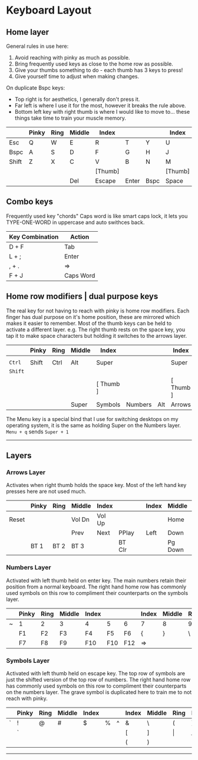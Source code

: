 # Keyboard Layout

## Home layer

General rules in use here:

1. Avoid reaching with pinky as much as possible.
2. Bring frequently used keys as close to the home row as possible.
3. Give your thumbs something to do - each thumb has 3 keys to press!
4. Give yourself time to adjust when making changes.

On duplicate Bspc keys:

- Top right is for aesthetics, I generally don't press it.
- Far left is where I use it for the most, however it breaks the rule above.
- Bottom left key with right thumb is where I would like to move to... these things take time to train your muscle memory.

|       | Pinky | Ring | Middle | Index   |       |      | Index   | Middle | Ring | Pinky |       |
| ----- | ----- | ---- | ------ | ------- | ----- | ---- | ------- | ------ | ---- | ----- | ----- |
| Esc   | Q     | W    | E      | R       | T     | Y    | U       | I      | O    | P     | Bspc  |
| Bspc  | A     | S    | D      | F       | G     | H    | J       | K      | L    | ;     | '     |
| Shift | Z     | X    | C      | V       | B     | N    | M       | ,      | .    | /     | Enter |
|       |       |      |        | [Thumb] |       |      | [Thumb] |        |      |       |       |
|       |       |      | Del    | Escape  | Enter | Bspc | Space   | Menu   |      |       |       |

## Combo keys

Frequently used key "chords"
Caps word is like smart caps lock, it lets you TYPE-ONE-WORD in uppercase and auto swithces back.

| Key Combination | Action    |
| --------------- | --------- |
| D + F           | Tab       |
| L + ;           | Enter     |
| , + .           | =>        |
| F + J           | Caps Word |

## Home row modifiers | dual purpose keys

The real key for not having to reach with pinky is home row modifiers.
Each finger has dual purpose on it's home position, these are mirrored which makes it easier to remember.
Most of the thumb keys can be held to activate a different layer.
e.g. The right thumb rests on the space key, you tap it to make space characters but holding it switches to the arrows layer.

|         | Pinky | Ring | Middle | Index     |         |     | Index     | Middle | Ring | Pinky |         |
| ------- | ----- | ---- | ------ | --------- | ------- | --- | --------- | ------ | ---- | ----- | ------- |
|         |       |      |        |           |         |     |           |        |      |       |         |
| `Ctrl`  | Shift | Ctrl | Alt    | Super     |         |     | Super     | Alt    | Ctrl | Shift | `Ctrl`  |
| `Shift` |       |      |        |           |         |     |           |        |      |       | `Shift` |
|         |       |      |        | [ Thumb ] |         |     | [ Thumb ] |        |      |       |         |
|         |       |      | Super  | Symbols   | Numbers | Alt | Arrows    | Menu   |      |       |         |

The Menu key is a special bind that I use for switching desktops on my operating system, it is the same as holding Super on the Numbers layer.
`Menu + q` sends `Super + 1`

---

## Layers

### Arrows Layer

Activates when right thumb holds the space key.
Most of the left hand key presses here are not used much.

|       | Pinky | Ring | Middle | Index  |        |     | Index | Middle  | Ring  | Pinky |       |
| ----- | ----- | ---- | ------ | ------ | ------ | --- | ----- | ------- | ----- | ----- | ----- |
| Reset |       |      | Vol Dn | Vol Up |        |     |       | Home    |       | End   | Reset |
|       |       |      | Prev   | Next   | PPlay  |     | Left  | Down    | Up    | Right |       |
|       | BT 1  | BT 2 | BT 3   |        | BT Clr |     |       | Pg Down | Pg Up |       |       |

### Numbers Layer

Activated with left thumb held on enter key.
The main numbers retain their position from a normal keyboard.
The right hand home row has commonly used symbols on this row to compliment their counterparts on the symbols layer.

|     | Pinky | Ring | Middle | Index |     |     | Index | Middle | Ring | Pinky |     |
| --- | ----- | ---- | ------ | ----- | --- | --- | ----- | ------ | ---- | ----- | --- |
| ~   | 1     | 2    | 3      | 4     | 5   | 6   | 7     | 8      | 9    | 0     |     |
|     | F1    | F2   | F3     | F4    | F5  | F6  | {     | }      | \    | -     | =   |
|     | F7    | F8   | F9     | F10   | F10 | F12 | =>    |        |      |       |     |

### Symbols Layer

Activated with left thumb held on escape key.
The top row of symbols are just the shifted version of the top row of numbers.
The right hand home row has commonly used symbols on this row to compliment their counterparts on the numbers layer.
The grave symbol is duplicated here to train me to not reach with pinky.

|     | Pinky | Ring | Middle | Index |     |     | Index | Middle | Ring | Pinky |     |
| --- | ----- | ---- | ------ | ----- | --- | --- | ----- | ------ | ---- | ----- | --- |
| `   | !     | @    | #      | $     | %   | ^   | &     | \      | (    | )     |     |
|     | `     |      |        |       |     |     | [     | ]      | \|   | \_    | +   |
|     |       |      |        |       |     |     | (     | )      |      |       |     |

---

